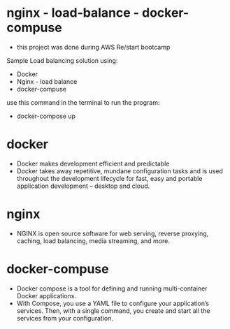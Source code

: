 # nginx - load-balance - docker-compuse

- this project was done during AWS Re/start bootcamp


Sample Load balancing solution using: 
- Docker 
- Nginx - load balance
- docker-compuse


use this command in the terminal to run the program:
  - docker-compose up



# docker
- Docker makes development efficient and predictable
- Docker takes away repetitive, mundane configuration tasks and is used throughout the development lifecycle for fast, easy and portable application development – desktop and cloud. 

# nginx
- NGINX is open source software for web serving, reverse proxying, caching, load balancing, media streaming, and more.

# docker-compuse

- Docker compose is a tool for defining and running multi-container Docker applications.
- With Compose, you use a YAML file to configure your application’s services. Then, with a single command, you create and start all the services from your configuration.






